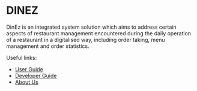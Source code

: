 # DINEZ

DinEz is an integrated system solution which aims to address certain aspects of restaurant management encountered during
the daily operation of a restaurant in a digitalised way, including order taking, menu management and order statistics.


Useful links:
* [User Guide](UserGuide.md)
* [Developer Guide](DeveloperGuide.md)
* [About Us](AboutUs.md)
